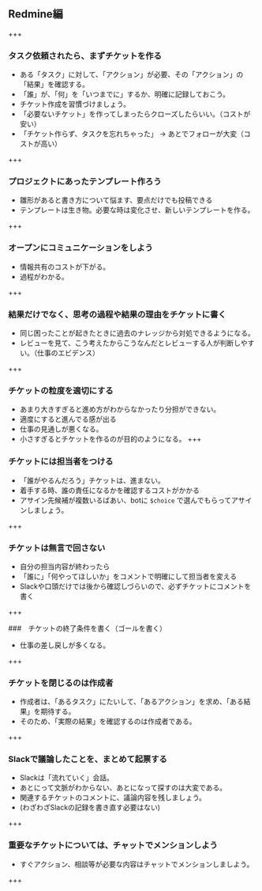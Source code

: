 ## Redmine編

+++

### タスク依頼されたら、まずチケットを作る

* ある「タスク」に対して、「アクション」が必要、その「アクション」の「結果」を確認する。
* 「誰」が、「何」を「いつまでに」するか、明確に記録しておこう。
* チケット作成を習慣づけましょう。
* 「必要ないチケット」を作ってしまったらクローズしたらいい。（コストが安い）
* 「チケット作らず、タスクを忘れちゃった」 -> あとでフォローが大変（コストが高い） 

+++ 

### プロジェクトにあったテンプレート作ろう

* 雛形があると書き方について悩ます、要点だけでも投稿できる
* テンプレートは生き物。必要な時は変化させ、新しいテンプレートを作る。

+++ 

### オープンにコミュニケーションをしよう
* 情報共有のコストが下がる。
* 過程がわかる。

+++ 

### 結果だけでなく、思考の過程や結果の理由をチケットに書く
* 同じ困ったことが起きたときに過去のナレッジから対処できるようになる。
* レビューを見て、こう考えたからこうなんだとレビューする人が判断しやすい。（仕事のエビデンス）

+++ 
### チケットの粒度を適切にする
* あまり大きすぎると進め方がわからなかったり分担ができない。
* 適度にすると進んでる感が出る
* 仕事の見通しが悪くなる。
* 小さすぎるとチケットを作るのが目的のようになる。
+++ 

### チケットには担当者をつける

* 「誰がやるんだろう」チケットは、進まない。
*  着手する時、誰の責任になるかを確認するコストがかかる
* アサイン先候補が複数いるばあい、botに `$choice`
  で選んでもらってアサインしましょう。

+++

### チケットは無言で回さない

* 自分の担当内容が終わったら
* 「誰に」「何やってほしいか」をコメントで明確にして担当者を変える
* Slackや口頭だけでは後から確認しづらいので、必ずチケットにコメントを書く

+++

###　チケットの終了条件を書く（ゴールを書く）
* 仕事の差し戻しが多くなる。

+++ 

### チケットを閉じるのは作成者

* 作成者は、「あるタスク」にたいして、「あるアクション」を求め、「ある結果」を期待する。
* そのため、「実際の結果」を確認するのは作成者である。

+++

### Slackで議論したことを、まとめて起票する

* Slackは「流れていく」会話。
* あとにって文脈がわからない、あとになって探すのは大変である。
* 関連するチケットのコメントに、議論内容を残しましょう。
* (わざわざSlackの記録を書き直す必要はない)

+++ 

### 重要なチケットについては、チャットでメンションしよう

* すぐアクション、相談等が必要な内容はチャットでメンションしましよう。

+++ 

